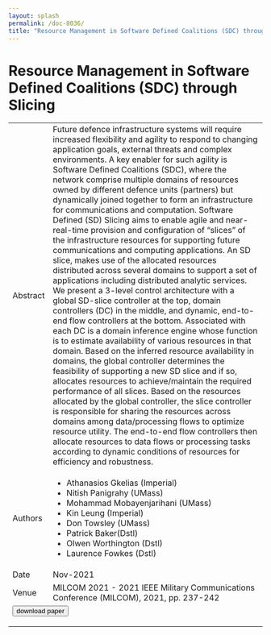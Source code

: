 ```yaml
---
layout: splash
permalink: /doc-8036/
title: "Resource Management in Software Defined Coalitions (SDC) through Slicing"
---
```


# Resource Management in Software Defined Coalitions (SDC) through Slicing

<table>
    <tbody>
    <tr>
        <td>Abstract</td>
        <td>Future defence infrastructure systems will require increased flexibility and agility to respond to changing application goals, external threats and complex environments. A key enabler for such agility is Software Defined Coalitions (SDC), where the network comprise multiple domains of resources owned by different defence units (partners) but dynamically joined together to form an infrastructure for communications and computation. Software Defined (SD) Slicing aims to enable agile and near-real-time provision and configuration of “slices” of the infrastructure resources for supporting future communications and computing applications. An SD slice, makes use of the allocated resources distributed across several domains to support a set of applications including distributed analytic services. We present a 3-level control architecture with a global SD-slice controller at the top, domain controllers (DC) in the middle, and dynamic, end-to-end flow controllers at the bottom. Associated with each DC is a domain inference engine whose function is to estimate availability of various resources in that domain. Based on the inferred resource availability in domains, the global controller determines the feasibility of supporting a new SD slice and if so, allocates resources to achieve/maintain the required performance of all slices. Based on the resources allocated by the global controller, the slice controller is responsible for sharing the resources across domains among data/processing flows to optimize resource utility. The end-to-end flow controllers then allocate resources to data flows or processing tasks according to dynamic conditions of resources for efficiency and robustness.</td>
    </tr>
    <tr>
        <td>Authors</td>
        <td>
            <ul>
                <li>Athanasios Gkelias (Imperial)</li>
                <li>Nitish Panigrahy (UMass)</li>
                <li>Mohammad Mobayenjarihani (UMass)</li>
                <li>Kin Leung (Imperial)</li>
                <li>Don Towsley (UMass)</li>
                <li>Patrick Baker(Dstl)</li>
                <li>Olwen Worthington (Dstl)</li>
                <li>Laurence Fowkes (Dstl)</li>
            </ul>
        </td>
    </tr>
    <tr>
        <td>Date</td>
        <td>Nov-2021</td>
    </tr>
    <tr>
        <td>Venue</td>
        <td>MILCOM 2021 - 2021 IEEE Military Communications Conference (MILCOM), 2021, pp. 237-242</td>
    </tr>
    <tr>
        <td colspan="2">
            <form method="get" action="https://ieeexplore.ieee.org/abstract/document/9652952/">
                <button type="submit">download paper</button>
            </form>
        </td>
    </tr>
    </tbody>
</table>
